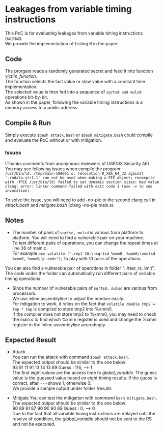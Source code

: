 # Leakages from variable timing instructions
This PoC is for evaluating leakages from variable timing instructions (sqrtsd).  
We provide the implementation of Listing 6 in the paper.  

## Code
The prorgam reads a randomly generated secret and feed it into function *victim_function*.  
The function selects the fast value or slow value with a constant time implementation.  
The selected value is then fed into a sequence of `sqrtsd and mulsd` operations bit-by-bit.  
As shown in the paper, following the variable timing instructions 
is a memory access to a public address.  

## Compile & Run
Simply execute `$bash attack.bash` or `$bash mitigate.bash` could compile and evaluate the PoC 
without or with mitigation.

### Issues
(Thanks comments from anonymous reviewers of USENIX Security AE)  
You may see following issues when compile the program:  
`/usr/bin/ld: /tmp/main-19d661.o: relocation R_X86_64_32 against '.rodata.str1.1' can not be used when making a PIE object; recompile with -fPIE
/usr/bin/ld: failed to set dynamic section sizes: bad value
clang: error: linker command failed with exit code 1 (use -v to see invocation)`

To solve the issue, you will need to add -no-pie to the second clang call in *attack.bash* and *mitigate.bash* (clang -no-pie main.s).

## Notes
- The number of pairs of `sqrtsd, mulsd` is various from platform to platform. 
You will need to find a vulnerable pair on your machine.  
To test different pairs of operations, you can change the repeat times at line 36 of main.c.  
For example `asm volatile (".rept 10;\nsqrtsd %xmm0, %xmm0;\nmulsd %xmm0, %xmm0;\n.endr");` 
to play with 10 pairs of the operations.

You can also find a vulnerable pair of operqtions in folder "../test_rs_limit".  
The code under the folder can automatically run different pairs of variable timing operations.

- Since the number of vulnerable pairs of `sqrtsd, mulsd` are various from processors.  
We use inline assemblyline to adjust the number easily.  
For mitigation to work, it relies on the fact that `volatile double tmp2 = tmp * tmp` 
is compiled to store tmp2 into %xmm0.  
If the compiler does not store tmp2 to %xmm0, you may need to check the main.s to find which %xmm register is used and change the %xmm register in the inline assemblyline accrodingly.

## Expected Result
- Attack  
You can run the attack with command `$bash attack.bash`.  
The expected output should be similar to the one below:  
93  91  11  91  13  14  13  89 Guess : 116, --> 1  
The first eight values are the access time to *global_variable*. The guess value is the guessed value based on eight timing results. If the guess is correct, after `-->` shows 1, otherwise 0.  
We provide a sample output under folder /results

- Mitigate
You can test the mitigation with command `bash mitigate.bash`.
The expected output should be similar to the one below:  
90  89  91  87  90  90  90  89 Guess :   0, --> 0  
Due to the fact that all variable timing instructions are delayed until the resolve of condition, 
the *global_variable* should not be sent to the RS and not be executed.


